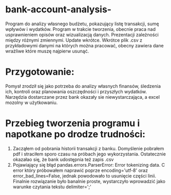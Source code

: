 # bank-account-analysis-
Program do analizy własnego budżetu, pokazujący listę transakcji, sumę wpływów i wydatków. Program w trakcie tworzenia, obecnie praca nad usprawnieniem opisów oraz wizualizacją danych. Prezentacji zależności między różnymi zmiennymi. Update wkrótce. Wkrótce plik .csv z przykładowymi danymi na których można pracować, obecny zawiera dane wrażliwe które muszę najpierw usunąć.

# Przygotowanie:
Pomysł zrodził się jako potrzeba do analizy własnych finansów, śledzenia ich, kontroli oraz planowania oszczędności i przyszłych wydatków. Narzędzia dostarczane przez bank okazały sie niewystarczająca, a excel mozolny w użytkowaniu.

# Przebieg tworzenia programu i napotkane po drodze trudności:
1. Zacząłem od pobrania historii transakcji z banku. Domyślenie pobrałem pdf i straciłem sporo czasu na próbach jego wykorzystania.      Ostatecznie okazałao się, że bank udostępnia też zapis .csv
2. Pojawiający się błąd pandas.errors.ParserError: Error tokenizing data. C error który próbowałem naprawić poprze encoding='utf-8' oraz error_bad_lines=False, jednak powodowało to usunięcie części linii. Finalnie rozwiązanie było banalnie proste, wystarczyło wprowadzić jako warunke czytania tekstu delimiter=';'
